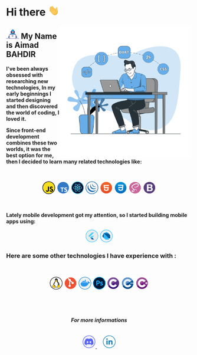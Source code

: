 # <b>Hi there</b> <img src="./assets/Hi.gif" width="30px">
<img align="right" alt="developer" src="./assets/cover.svg" width="360" />

<h2><img alt="Developer" src="./assets/Developer.gif" width="35" /> My Name is Aimad BAHDIR</h2>

**<p>I've been always obsessed with researching new technologies, In my early beginnings I started designing and then discovered the world of coding, I loved it.</p>**
**<p>Since front-end development combines these two worlds, it was the best option for me, then I decided to learn many related technologies like:</p>**
<br>
<p align="center">
    <a href="#"><img alt="JavaScript" title="JavaScript" src="./assets/JavaScript.svg" width="35px"/></a>
    <a href="#"><img alt="TypeScript" title="TypeScript" src="./assets/TypeScript.svg" width="35px"/></a>
    <a href="#"><img alt="ReactJs"  title="ReactJs" src="./assets/ReactJs.svg" width="35px"/></a>
    <a href="#"><img alt="JQuery"  title="JQuery" src="./assets/JQuery.svg" width="35px"/></a>
    <a href="#"><img alt="HTML5"  title="HTML5" src="./assets/HTML.svg" width="35px"/></a>
    <a href="#"><img alt="CSS3"  title="CSS3" src="./assets/CSS.svg" width="35px"/></a>
    <a href="#"><img alt="SASS"  title="SASS" src="./assets/Sass.svg" width="35px"/></a>
    <a href="#"><img alt="Bootstrap"  title="Bootstrap" src="./assets/Bootstrap.svg" width="35px"/></a>
</p>
<br>

**<p>Lately mobile development got my attention, so I started building mobile apps using: </p>**
<p align="center">
    <a href="#"><img alt="Flutter" title="Flutter" src="./assets/Flutter.svg" width="35px"/></a>
    <a href="#"><img alt="Dart" title="Dart" src="./assets/Dart.svg" width="35px"/></a>
</p>


### <b>Here are some other technologies I have experience with :</b>
<br>

<p align="center">
    <a href="#"><img alt="Linux" title="Linux" src="./assets/Linux.svg" width="35px"/></a>
    <a href="#"><img alt="Git" title="Git" src="./assets/Git.svg" width="35px"/></a>
    <a href="#"><img alt="Docker" title="Docker" src="./assets/Docker.svg" width="35px"/></a>
    <a href="#"><img alt="Photoshop" title="Photoshop" src="./assets/Photoshop.svg" width="35px"/></a>
    <a href="#"><img alt="C" title="C Lang" src="./assets/CLang.svg" width="35px"/></a>
    <a href="#"><img alt="C++" title="CPP" src="./assets/CPP.svg" width="35px"/></a>
    <a href="#"><img alt="CSharp" title="C Sharp" src="./assets/CSharp.svg" width="35px"/></a>
</p>
<br>
<br>

### <h6 align="center"><b>For more informations</b></h6>
<p align="center">
    <a title="Discord" href="https://discord.com/users/IX#7039" taeget="_blank">
        <img alt="Discord" src="./assets/Discord.svg" width="35px"/>
    </a>
    &nbsp;&nbsp;&nbsp;
    <a title="Linkedin" href="https://www.linkedin.com/in/aimadbahdir" taeget="_blank">
        <img alt="Linkedin" src="./assets/Linkedin.svg" width="35px"/>
    </a>
</p>
<br>
<br>